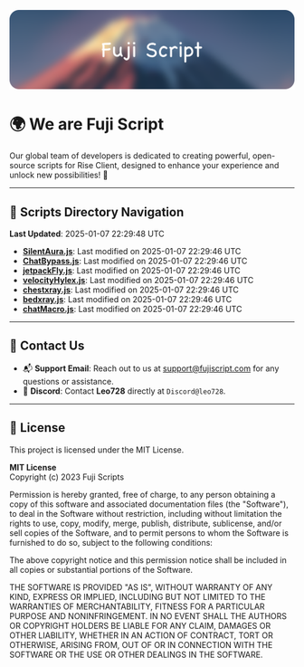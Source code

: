 ![Banner](.github/b.webp)

# 🌍 **We are Fuji Script**

Our global team of developers is dedicated to creating powerful, open-source scripts for Rise Client, designed to enhance your experience and unlock new possibilities! 🌟

---
<!-- SCRIPTS_NAVIGATION_START -->
## 📂 **Scripts Directory Navigation**

**Last Updated**: 2025-01-07 22:29:48 UTC

- **[SilentAura.js](scripts/SilentAura.js)**: Last modified on 2025-01-07 22:29:46 UTC
- **[ChatBypass.js](scripts/ChatBypass.js)**: Last modified on 2025-01-07 22:29:46 UTC
- **[jetpackFly.js](scripts/jetpackFly.js)**: Last modified on 2025-01-07 22:29:46 UTC
- **[velocityHylex.js](scripts/velocityHylex.js)**: Last modified on 2025-01-07 22:29:46 UTC
- **[chestxray.js](scripts/chestxray.js)**: Last modified on 2025-01-07 22:29:46 UTC
- **[bedxray.js](scripts/bedxray.js)**: Last modified on 2025-01-07 22:29:46 UTC
- **[chatMacro.js](scripts/chatMacro.js)**: Last modified on 2025-01-07 22:29:46 UTC

<!-- SCRIPTS_NAVIGATION_END -->

---

## 💬 **Contact Us**  
- 📬 **Support Email**: Reach out to us at [support@fujiscript.com](mailto:support@fujiscript.com) for any questions or assistance.  
- 💬 **Discord**: Contact **Leo728** directly at `Discord@leo728`.

---

## 📜 **License**

This project is licensed under the MIT License.  

**MIT License**  
Copyright (c) 2023 Fuji Scripts  

Permission is hereby granted, free of charge, to any person obtaining a copy of this software and associated documentation files (the "Software"), to deal in the Software without restriction, including without limitation the rights to use, copy, modify, merge, publish, distribute, sublicense, and/or sell copies of the Software, and to permit persons to whom the Software is furnished to do so, subject to the following conditions:  

The above copyright notice and this permission notice shall be included in all copies or substantial portions of the Software.  

THE SOFTWARE IS PROVIDED "AS IS", WITHOUT WARRANTY OF ANY KIND, EXPRESS OR IMPLIED, INCLUDING BUT NOT LIMITED TO THE WARRANTIES OF MERCHANTABILITY, FITNESS FOR A PARTICULAR PURPOSE AND NONINFRINGEMENT. IN NO EVENT SHALL THE AUTHORS OR COPYRIGHT HOLDERS BE LIABLE FOR ANY CLAIM, DAMAGES OR OTHER LIABILITY, WHETHER IN AN ACTION OF CONTRACT, TORT OR OTHERWISE, ARISING FROM, OUT OF OR IN CONNECTION WITH THE SOFTWARE OR THE USE OR OTHER DEALINGS IN THE SOFTWARE.  
